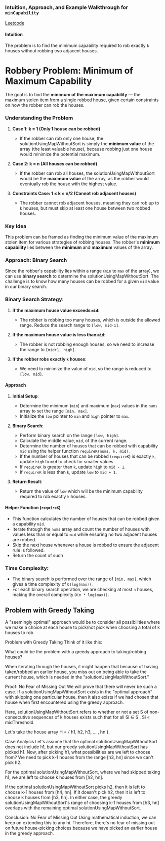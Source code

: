 ### Intuition, Approach, and Example Walkthrough for `minCapability`
[Leetcode](https://leetcode.com/problems/house-robber-iv/solutions/5959360/develop-though-process-detailed-explanation-of-bs-idea)
#### Intuition
The problem is to find the minimum capability required to rob exactly `k` houses without robbing two adjacent houses.
# Robbery Problem: Minimum of Maximum Capability

The goal is to find the **minimum of the maximum capability** — the maximum stolen item from a single robbed house, given certain constraints on how the robber can rob the houses.

### Understanding the Problem

1. **Case 1: k = 1 (Only 1 house can be robbed)**
    - If the robber can rob only one house, the solutionUsingMapWithoutSort is simply the **minimum value** of the array (the least valuable house), because robbing just one house would minimize the potential maximum.

2. **Case 2: k = n (All houses can be robbed)**
    - If the robber can rob all houses, the solutionUsingMapWithoutSort would be the **maximum value** of the array, as the robber would eventually rob the house with the highest value.

3. **Constraints Case: 1 ≤ k ≤ n/2 (Cannot rob adjacent houses)**
    - The robber cannot rob adjacent houses, meaning they can rob up to `k` houses, but must skip at least one house between two robbed houses.

### Key Idea

This problem can be framed as finding the minimum value of the maximum stolen item for various strategies of robbing houses. The robber's **minimum capability** lies between the **minimum** and **maximum** values of the array.

### Approach: Binary Search

Since the robber's capability lies within a range (`min` to `max` of the array), we can use **binary search** to determine the solutionUsingMapWithoutSort. The challenge is to know how many houses can be robbed for a given `mid` value in our binary search.

### Binary Search Strategy:

1. **If the maximum house value exceeds `mid`**:
    - The robber is robbing too many houses, which is outside the allowed range. Reduce the search range to `[low, mid-1]`.

2. **If the maximum house value is less than `mid`**:
    - The robber is not robbing enough houses, so we need to increase the range to `[mid+1, high]`.

3. **If the robber robs exactly `k` houses**:
    - We need to minimize the value of `mid`, so the range is reduced to `[low, mid]`.



#### Approach
1. **Initial Setup**:
    - Determine the minimum (`min`) and maximum (`max`) values in the `nums` array to set the range `[min, max]`.
    - Initialize the `low` pointer to `min` and `high` pointer to `max`.

2. **Binary Search**:
    - Perform binary search on the range `[low, high]`.
    - Calculate the middle value, `mid`, of the current range.
    - Determine the number of houses that can be robbed with capability `mid` using the helper function `requireK(nums, k, mid)`.
    - If the number of houses that can be robbed (`requireK`) is exactly `k`, update `high` to `mid` to check for smaller values.
    - If `requireK` is greater than `k`, update `high` to `mid - 1`.
    - If `requireK` is less than `k`, update `low` to `mid + 1`.

3. **Return Result**:
    - Return the value of `low` which will be the minimum capability required to rob exactly `k` houses.

#### Helper Function (`requireK`)
- This function calculates the number of houses that can be robbed given a capability `mid`.
- Iterate through the `nums` array and count the number of houses with values less than or equal to `mid` while ensuring no two adjacent houses are robbed.
- Skip the next house whenever a house is robbed to ensure the adjacent rule is followed.
- Return the count of such 


### Time Complexity:

- The binary search is performed over the range of `[min, max]`, which gives a time complexity of `O(log(max))`.
- For each binary search operation, we are checking at most `n` houses, making the overall complexity `O(n * log(max))`.

## Problem with Greedy Taking
A "seemingly optimal" approach would be to consider all possibilities where we make a choice at each house to pick/not pick when choosing a total of k houses to rob.

Problem with Greedy Taking
Think of it like this:

What could be the problem with a greedy approach to taking/robbing houses?

When iterating through the houses, it might happen that because of having taken/robbed an earlier house, you miss out on being able to take the current house, which is needed in the "solutionUsingMapWithoutSort."

Proof: No Fear of Missing Out
We will prove that there will never be such a case. If a solutionUsingMapWithoutSort exists in the "optimal approach" with skipping one particular house, then it also exists if we had chosen that house when first encountered using the greedy approach.

Here, solutionUsingMapWithoutSort refers to whether or not a set S of non-consecutive sequences of k houses exists such that for all Si ∈ S , Si < midThreshold.

Let's take the house array H = { h1, h2, h3, ... , hn }.

Case Analysis
Let's assume that the optimal solutionUsingMapWithoutSort does not include h1, but our greedy solutionUsingMapWithoutSort has picked h1. Now, after picking h1, what possibilities are we left to choose from? We need to pick k-1 houses from the range [h3, hn] since we can't pick h2.

For the optimal solutionUsingMapWithoutSort, where we had skipped taking h1, we are left to choose k houses from [h2, hn].

If the optimal solutionUsingMapWithoutSort picks h2, then it is left to choose k-1 houses from [h4, hn].
If it doesn't pick h2, then it is left to choose k houses from [h3, hn].
In either case, the greedy solutionUsingMapWithoutSort's range of choosing k-1 houses from [h3, hn] overlaps with the remaining optimal solutionUsingMapWithoutSort.

Conclusion: No Fear of Missing Out
Using mathematical induction, we can keep on extending this to any hi. Therefore, there's no fear of missing out on future house-picking choices because we have picked an earlier house in the greedy approach.